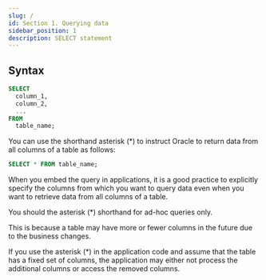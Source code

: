 ```yaml
---
slug: /
id: Section 1. Querying data
sidebar_position: 1
description: SELECT statement
---
```


## Syntax

```sql
SELECT
  column_1,
  column_2,
  ...
FROM
  table_name;
```

You can use the shorthand asterisk (\*) to instruct Oracle to return data from all columns of a table as follows:

```sql
SELECT * FROM table_name;
```

When you embed the query in applications, it is a good practice to explicitly specify the columns from which you want to query data even when you want to retrieve data from all columns of a table.

You should the asterisk (\*) shorthand for ad-hoc queries only.

This is because a table may have more or fewer columns in the future due to the business changes.

If you use the asterisk (\*) in the application code and assume that the table has a fixed set of columns, the application may either not process the additional columns or access the removed columns.
